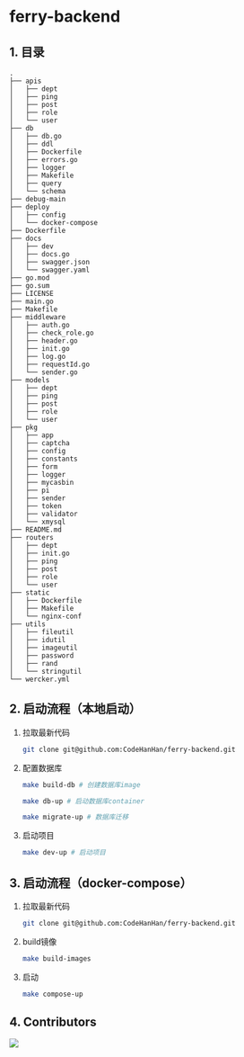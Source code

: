 # ferry-backend

## 1. 目录
```
.
├── apis
│   ├── dept
│   ├── ping
│   ├── post
│   ├── role
│   └── user
├── db
│   ├── db.go
│   ├── ddl
│   ├── Dockerfile
│   ├── errors.go
│   ├── logger
│   ├── Makefile
│   ├── query
│   └── schema
├── debug-main
├── deploy
│   ├── config
│   └── docker-compose
├── Dockerfile
├── docs
│   ├── dev
│   ├── docs.go
│   ├── swagger.json
│   └── swagger.yaml
├── go.mod
├── go.sum
├── LICENSE
├── main.go
├── Makefile
├── middleware
│   ├── auth.go
│   ├── check_role.go
│   ├── header.go
│   ├── init.go
│   ├── log.go
│   ├── requestId.go
│   └── sender.go
├── models
│   ├── dept
│   ├── ping
│   ├── post
│   ├── role
│   └── user
├── pkg
│   ├── app
│   ├── captcha
│   ├── config
│   ├── constants
│   ├── form
│   ├── logger
│   ├── mycasbin
│   ├── pi
│   ├── sender
│   ├── token
│   ├── validator
│   └── xmysql
├── README.md
├── routers
│   ├── dept
│   ├── init.go
│   ├── ping
│   ├── post
│   ├── role
│   └── user
├── static
│   ├── Dockerfile
│   ├── Makefile
│   └── nginx-conf
├── utils
│   ├── fileutil
│   ├── idutil
│   ├── imageutil
│   ├── password
│   ├── rand
│   └── stringutil
└── wercker.yml

```

## 2. 启动流程（本地启动）
1. 拉取最新代码
    ```bash
    git clone git@github.com:CodeHanHan/ferry-backend.git
    ```

2. 配置数据库
   ```sh
   make build-db # 创建数据库image

   make db-up # 启动数据库container

   make migrate-up # 数据库迁移
   ```

3. 启动项目
    ```sh
    make dev-up # 启动项目
    ```

## 3. 启动流程（docker-compose）
1. 拉取最新代码
    ```bash
    git clone git@github.com:CodeHanHan/ferry-backend.git
    ```

2. build镜像
    ```sh
    make build-images
    ```

3. 启动
    ```sh
    make compose-up
    ```

## 4. Contributors
<a href="https://github.com/CodeHanHan/ferry-backend/graphs/contributors">
  <img src="https://contrib.rocks/image?repo=CodeHanHan/ferry-backend" />
</a>
